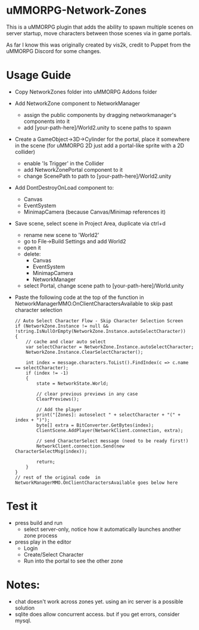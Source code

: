 # uMMORPG-Network-Zones

This is a uMMORPG plugin that adds the ability to spawn multiple scenes on server startup, move characters between those scenes via in game portals.

As far I know this was originally created by vis2k, credit to Puppet from the uMMORPG Discord for some changes. 

# Usage Guide

* Copy NetworkZones folder into uMMORPG Addons folder
* Add NetworkZone component to NetworkManager
  * assign the public components by dragging networkmanager's components into it
  * add [your-path-here]/World2.unity to scene paths to spawn
* Create a GameObject->3D->Cylinder for the portal, place it somewhere in the scene
  (for uMMORPG 2D just add a portal-like sprite with a 2D collider)
  * enable 'Is Trigger' in the Collider
  * add NetworkZonePortal component to it
  * change ScenePath to path to [your-path-here]/World2.unity
* Add DontDestroyOnLoad component to:
  * Canvas
  * EventSystem
  * MinimapCamera (because Canvas/Minimap references it)
* Save scene, select scene in Project Area, duplicate via ctrl+d
  * rename new scene to 'World2'
  * go to File->Build Settings and add World2
  * open it
  * delete:
    * Canvas
    * EventSystem
    * MinimapCamera
    * NetworkManager
  * select Portal, change scene path to [your-path-here]/World.unity
* Paste the following code at the top of the function in NetworkManagerMMO.OnClientCharactersAvailable to skip past character selection

	```
	// Auto Select Character Flow - Skip Character Selection Screen
	if (NetworkZone.Instance != null && !string.IsNullOrEmpty(NetworkZone.Instance.autoSelectCharacter))
	{
		// cache and clear auto select
		var selectCharacter = NetworkZone.Instance.autoSelectCharacter;
		NetworkZone.Instance.ClearSelectCharacter();

		int index = message.characters.ToList().FindIndex(c => c.name == selectCharacter);
		if (index != -1)
		{
			state = NetworkState.World;

			// clear previous previews in any case
			ClearPreviews();

			// Add the player
			print("[Zones]: autoselect " + selectCharacter + "(" + index + ")");
			byte[] extra = BitConverter.GetBytes(index);
			ClientScene.AddPlayer(NetworkClient.connection, extra);

			// send CharacterSelect message (need to be ready first!)
			NetworkClient.connection.Send(new CharacterSelectMsg(index));

			return;
		}
	}
	// rest of the original code  in NetworkManagerMMO.OnClientCharactersAvailable goes below here
  
# Test it

* press build and run
  * select server-only, notice how it automatically launches another zone process
* press play in the editor
  * Login
  * Create/Select Character
  * Run into the portal to see the other zone


# Notes:

* chat doesn't work across zones yet. using an irc server is a possible solution
* sqlite does allow concurrent access. but if you get errors, consider mysql.
